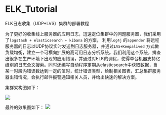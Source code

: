 # ELK_Tutorial
ELK日志收集（UDP+LVS）集群的部署教程

为了更好的收集线上服务器的应用日志，迅速定位集群中的问题服务器，我们采用了```logstash + elasticsearch + kibana``` 的方案，
利用```log4j``` 的```appender``` 将远程服务器的日志以UDP协议实时发送到日志服务器，并通过```LVS+Keepalived``` 方式做负载均衡，建立一个可横向扩展的高可用日志分析系统。我们利用这个系统，排查出很多在生产环境下出现的应用错误，并通过对ELK的调优，使得单台机器支持亿级别的日志全文搜索。同时还编写自动程序定期从elasticsearch中获取数据，当某一时段内错误数达到一定的值时，统计错误类型，绘制相关图表，汇总集群服务器出错情况，会执行邮件报警通知相关人员，并给出快速的解决方案。

集群架构图如下：

![](http://renhua91.github.io/images/jiagoutu.jpg)

最终的效果图如下：
![](http://renhua91.github.io/images/tongji.png)

